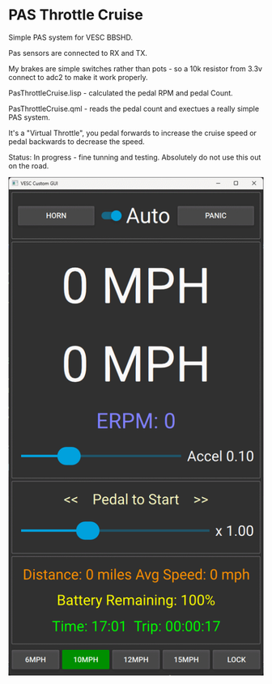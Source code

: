 # PAS Throttle Cruise #


Simple PAS system for VESC BBSHD.


Pas sensors are connected to RX and TX.

My brakes are simple switches rather than pots - so a 10k resistor from 3.3v connect to adc2 to make it work properly.


PasThrottleCruise.lisp - calculated the pedal RPM and pedal Count.

PasThrottleCruise.qml - reads the pedal count and exectues a really simple PAS system.

It's a "Virtual Throttle", you pedal forwards to increase the cruise speed or pedal backwards to decrease the speed.

Status: In progress - fine tunning and testing. Absolutely do not use this out on the road.


![](./Images/MainApp.png)
